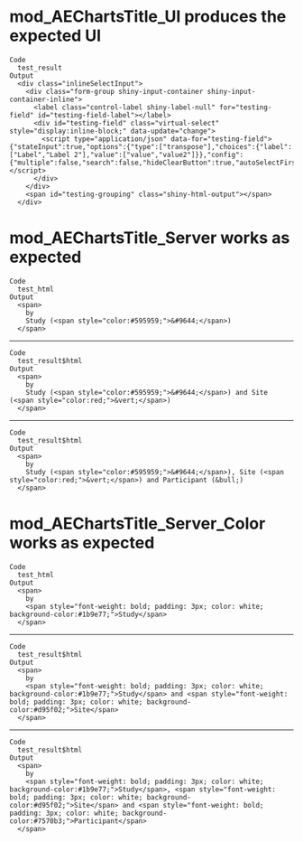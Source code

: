 # mod_AEChartsTitle_UI produces the expected UI

    Code
      test_result
    Output
      <div class="inlineSelectInput">
        <div class="form-group shiny-input-container shiny-input-container-inline">
          <label class="control-label shiny-label-null" for="testing-field" id="testing-field-label"></label>
          <div id="testing-field" class="virtual-select" style="display:inline-block;" data-update="change">
            <script type="application/json" data-for="testing-field">{"stateInput":true,"options":{"type":["transpose"],"choices":{"label":["Label","Label 2"],"value":["value","value2"]}},"config":{"multiple":false,"search":false,"hideClearButton":true,"autoSelectFirstOption":true,"showSelectedOptionsFirst":false,"showValueAsTags":false,"optionsCount":10,"noOfDisplayValues":50,"allowNewOption":false,"disableSelectAll":true,"disableOptionGroupCheckbox":true,"disabled":false}}</script>
          </div>
        </div>
        <span id="testing-grouping" class="shiny-html-output"></span>
      </div>

# mod_AEChartsTitle_Server works as expected

    Code
      test_html
    Output
      <span>
        by
        Study (<span style="color:#595959;">&#9644;</span>)
      </span>

---

    Code
      test_result$html
    Output
      <span>
        by
        Study (<span style="color:#595959;">&#9644;</span>) and Site (<span style="color:red;">&vert;</span>)
      </span>

---

    Code
      test_result$html
    Output
      <span>
        by
        Study (<span style="color:#595959;">&#9644;</span>), Site (<span style="color:red;">&vert;</span>) and Participant (&bull;)
      </span>

# mod_AEChartsTitle_Server_Color works as expected

    Code
      test_html
    Output
      <span>
        by
        <span style="font-weight: bold; padding: 3px; color: white; background-color:#1b9e77;">Study</span>
      </span>

---

    Code
      test_result$html
    Output
      <span>
        by
        <span style="font-weight: bold; padding: 3px; color: white; background-color:#1b9e77;">Study</span> and <span style="font-weight: bold; padding: 3px; color: white; background-color:#d95f02;">Site</span>
      </span>

---

    Code
      test_result$html
    Output
      <span>
        by
        <span style="font-weight: bold; padding: 3px; color: white; background-color:#1b9e77;">Study</span>, <span style="font-weight: bold; padding: 3px; color: white; background-color:#d95f02;">Site</span> and <span style="font-weight: bold; padding: 3px; color: white; background-color:#7570b3;">Participant</span>
      </span>

